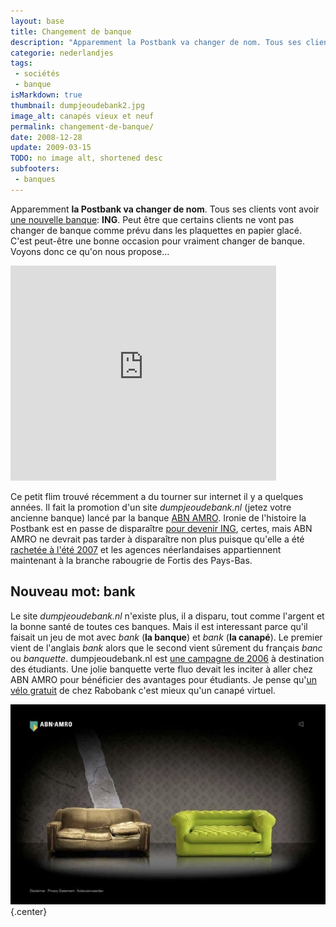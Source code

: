 ```yaml
---
layout: base
title: Changement de banque
description: "Apparemment la Postbank va changer de nom. Tous ses clients vont avoir une nouvelle banque: ING. Peut être que certains clients ne vont pas changer de banque c"
categorie: nederlandjes
tags: 
 - sociétés
 - banque
isMarkdown: true
thumbnail: dumpjeoudebank2.jpg
image_alt: canapés vieux et neuf 
permalink: changement-de-banque/
date: 2008-12-28
update: 2009-03-15
TODO: no image alt, shortened desc
subfooters:
 - banques
---
```


Apparemment **la Postbank va changer de nom**. Tous ses clients vont avoir [une nouvelle banque](/les-lions-cons): **ING**. Peut être que certains clients ne vont pas changer de banque comme prévu dans les plaquettes en papier glacé. C'est peut-être une bonne occasion pour vraiment changer de banque. Voyons donc ce qu'on nous propose...

<div class="flex flex-col items-center">
<object width="425" height="344"><param name="movie" value="http://www.youtube.com/v/elMEZOZXNOI&hl=fr&fs=1"></param><param name="allowFullScreen" value="true"></param><param name="allowscriptaccess" value="always"></param><embed src="http://www.youtube.com/v/elMEZOZXNOI&hl=fr&fs=1" type="application/x-shockwave-flash" allowscriptaccess="always" allowfullscreen="true" width="425" height="344"></embed></object>
</div>

Ce petit flim trouvé récemment a du tourner sur internet il y a quelques années. Il fait la promotion d'un site *dumpjeoudebank.nl* (jetez votre ancienne banque) lancé par la banque [ABN AMRO](/abn-amro-banque). Ironie de l'histoire la Postbank est en passe de disparaître [pour devenir ING](/les-bleus-et-les-oranges), certes, mais ABN AMRO ne devrait pas tarder à disparaître non plus puisque qu'elle a été [rachetée à l'été 2007](/les-petites-courses-de-l-ete) et les agences néerlandaises appartiennent maintenant à la branche rabougrie de Fortis des Pays-Bas.

## Nouveau mot: bank
Le site *dumpjeoudebank.nl* n'existe plus, il a disparu, tout comme l'argent et la bonne santé de toutes ces banques. Mais il est interessant parce qu'il faisait un jeu de mot avec *bank* (**la banque**) et *bank* (**la canapé**). Le premier vient de l'anglais *bank* alors que le second vient sûrement du français *banc* ou *banquette*. dumpjeoudebank.nl est [une campagne de 2006](http://www.creatie.nl/creatie/select/expression/10989.do) à destination des étudiants. Une jolie banquette verte fluo devait les inciter à aller chez ABN AMRO pour bénéficier des avantages pour étudiants. Je pense qu'[un vélo gratuit](/les-velos-gratuits) de chez Rabobank c'est mieux qu'un canapé virtuel.


![jettez votre canapé](dumpjeoudebank2.jpg){.center}
